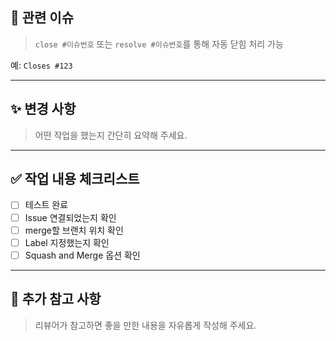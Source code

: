 ## 🔗 관련 이슈
> `close #이슈번호` 또는 `resolve #이슈번호`를 통해 자동 닫힘 처리 가능

예: `Closes #123`

---

## ✨ 변경 사항
> 어떤 작업을 했는지 간단히 요약해 주세요.


---

## ✅ 작업 내용 체크리스트
- [ ] 테스트 완료
- [ ] Issue 연결되었는지 확인
- [ ] merge할 브랜치 위치 확인
- [ ] Label 지정했는지 확인
- [ ] Squash and Merge 옵션 확인

---

## 💬 추가 참고 사항
> 리뷰어가 참고하면 좋을 만한 내용을 자유롭게 작성해 주세요.